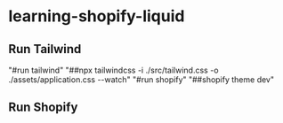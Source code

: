 # learning-shopify-liquid

## Run Tailwind

"#run tailwind"
"##npx tailwindcss -i ./src/tailwind.css -o ./assets/application.css --watch"
"#run shopify"
"##shopify theme dev"

## Run Shopify
